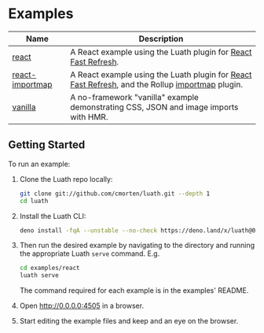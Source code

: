 <!-- deno-fmt-ignore-file -->
# Examples

| Name                 | Description                                                                                                   |
| -------------------- | ------------------------------------------------------------------------------------------------------------- |
| [react](./react)     | A React example using the Luath plugin for [React Fast Refresh](https://www.npmjs.com/package/react-refresh). |
| [react-importmap](./react-importmap)     | A React example using the Luath plugin for [React Fast Refresh](https://www.npmjs.com/package/react-refresh), and the Rollup [importmap](https://deno.land/x/drollup@2.42.3+0.17.1/plugins/importmap) plugin. |
| [vanilla](./vanilla) | A no-framework "vanilla" example demonstrating CSS, JSON and image imports with HMR.                          |

## Getting Started

To run an example:

1. Clone the Luath repo locally:

   ```bash
   git clone git://github.com/cmorten/luath.git --depth 1
   cd luath
   ```

2. Install the Luath CLI:

   ```bash
   deno install -fqA --unstable --no-check https://deno.land/x/luath@0.8.2/luath.ts
   ```

3. Then run the desired example by navigating to the directory and running the appropriate Luath `serve` command. E.g.

   ```bash
   cd examples/react
   luath serve
   ```

   The command required for each example is in the examples' README.

4. Open <http://0.0.0.0:4505> in a browser.

5. Start editing the example files and keep and an eye on the browser.

